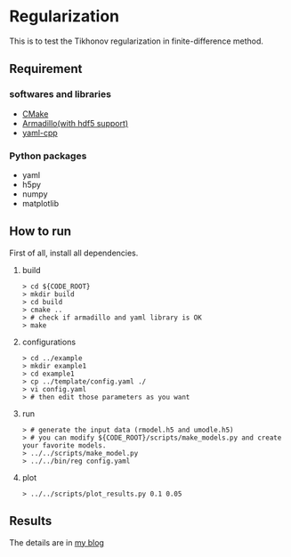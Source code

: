 # Regularization

This is to test the Tikhonov regularization in finite-difference method.

## Requirement

### softwares and libraries

- [CMake](http://cmake.org/)
- [Armadillo(with hdf5 support)](http://arma.sourceforge.net/)
- [yaml-cpp](https://github.com/jbeder/yaml-cpp)

### Python packages

- yaml
- h5py
- numpy
- matplotlib

## How to run

First of all, install all dependencies.

1. build

	```
	> cd ${CODE_ROOT}
	> mkdir build
	> cd build
	> cmake ..
	> # check if armadillo and yaml library is OK
	> make
	```
2. configurations

	```
	> cd ../example
	> mkdir example1
	> cd example1
	> cp ../template/config.yaml ./
	> vi config.yaml
	> # then edit those parameters as you want
	```
3. run

	```
	> # generate the input data (rmodel.h5 and umodle.h5)
	> # you can modify ${CODE_ROOT}/scripts/make_models.py and create your favorite models.
	> ../../scripts/make_model.py
	> ../../bin/reg config.yaml
	```
4. plot

	```
	> ../../scripts/plot_results.py 0.1 0.05
	```

## Results

The details are in [my blog](http://panlei.me/2016/11/22/regularization/)
